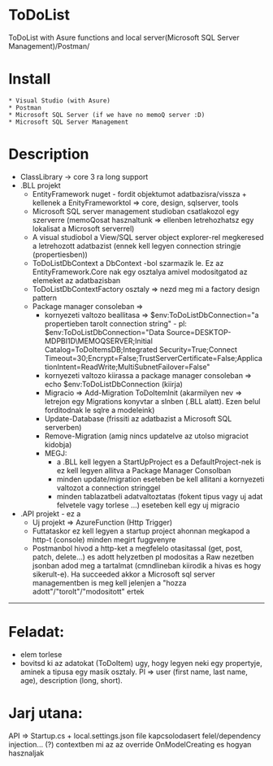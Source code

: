 # ToDoList
ToDoList with Asure functions and local server(Microsoft SQL Server Management)/Postman/

# Install
	* Visual Studio (with Asure)
	* Postman
	* Microsoft SQL Server (if we have no memoQ server :D)
	* Microsoft SQL Server Management

# Description
* ClassLibrary -> core 3 ra long support
* .BLL projekt
	* EntityFramework nuget - fordit objektumot adatbazisra/vissza + kellenek a EnityFrameworktol => core, design, sqlserver, tools
	* Microsoft SQL server management studioban csatlakozol egy szerverre (memoQosat hasznaltunk => ellenben letrehozhatsz egy lokalisat a Microsoft serverrel)
	* A visual studiobol a View/SQL server object explorer-rel megkeresed a letrehozott adatbazist (ennek kell legyen connection stringje (propertiesben))
	* ToDoListDbContext a DbContext -bol szarmazik le. Ez az EntityFramework.Core nak egy osztalya amivel modositgatod az elemeket az adatbazisban
	* ToDoListDbContextFactory osztaly => nezd meg mi a factory design pattern
	* Package manager consoleban => 	
		* kornyezeti valtozo beallitasa => $env:ToDoListDbConnection="a propertieben tarolt connection string" - pl: $env:ToDoListDbConnection="Data Source=DESKTOP-MDPBI1D\MEMOQSERVER;Initial Catalog=ToDoItemsDB;Integrated Security=True;Connect Timeout=30;Encrypt=False;TrustServerCertificate=False;ApplicationIntent=ReadWrite;MultiSubnetFailover=False"
		* kornyezeti valtozo kiirassa a package manager consoleban => echo $env:ToDoListDbConnection (kiirja)
		* Migracio => Add-Migration ToDoItemInit (akarmilyen nev => letrejon egy Migrations konyvtar a slnben (.BLL alatt). Ezen belul forditodnak le sqlre a modeleink)
		* Update-Database (frissiti az adatbazist a Microsoft SQL serverben)
		* Remove-Migration (amig nincs updatelve az utolso migraciot kidobja)
		* MEGJ: 
			* a .BLL kell legyen a StartUpProject es a DefaultProject-nek is ez kell legyen allitva a Package Manager Consolban
			* minden update/migration eseteben be kell allitani a kornyezeti valtozot a connection stringgel
			* minden tablazatbeli adatvaltoztatas (fokent tipus vagy uj adat felvetele vagy torlese ...) eseteben kell egy uj migracio
* .API projekt - ez a 
	* Uj projekt => AzureFunction (Http Trigger)
	* Futtataskor ez kell legyen a startup project ahonnan megkapod a http-t (console) minden megirt fuggvenyre
	* Postmanbol hivod a http-ket a megfelelo otasitassal (get, post, patch, delete...) es adott helyzetben pl modositas a Raw nezetben jsonban adod meg a tartalmat (cmndlineban kiirodik a hivas es hogy sikerult-e). Ha succeeded akkor a Microsoft sql server managementben is meg kell jelenjen a "hozza adott"/"torolt"/"modositott" ertek
	
----------
# Feladat:
* elem torlese
* bovitsd ki az adatokat (ToDoItem) ugy, hogy legyen neki egy propertyje, aminek a tipusa egy masik osztaly. Pl => user (first name, last name, age), description (long, short).

# Jarj utana:
API => Startup.cs + local.settings.json file kapcsolodasert felel/dependency injection... (?)
contextben mi az az override OnModelCreating es hogyan hasznaljak
